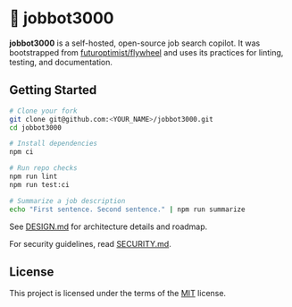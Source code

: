# 🎯 jobbot3000

**jobbot3000** is a self-hosted, open-source job search copilot. It was bootstrapped from [futuroptimist/flywheel](https://github.com/futuroptimist/flywheel) and uses its practices for linting, testing, and documentation.

## Getting Started

```bash
# Clone your fork
git clone git@github.com:<YOUR_NAME>/jobbot3000.git
cd jobbot3000

# Install dependencies
npm ci

# Run repo checks
npm run lint
npm run test:ci

# Summarize a job description
echo "First sentence. Second sentence." | npm run summarize
```

See [DESIGN.md](DESIGN.md) for architecture details and roadmap.

For security guidelines, read [SECURITY.md](SECURITY.md).

## License

This project is licensed under the terms of the [MIT](LICENSE) license.
